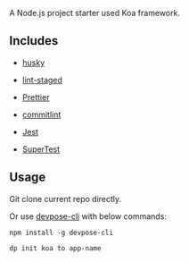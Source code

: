 A Node.js project starter used Koa framework.

## Includes

- [husky](https://github.com/typicode/husky)
- [lint-staged](https://github.com/okonet/lint-staged)
- [Prettier](https://github.com/prettier/prettier)
- [commitlint](https://github.com/marionebl/commitlint)

- [Jest](https://jestjs.io/)
- [SuperTest](https://github.com/visionmedia/supertest)

## Usage

Git clone current repo directly.

Or use [devpose-cli](https://github.com/devpose/devpose-cli) with below commands:

```
npm install -g devpose-cli
```

```
dp init koa to app-name
```

